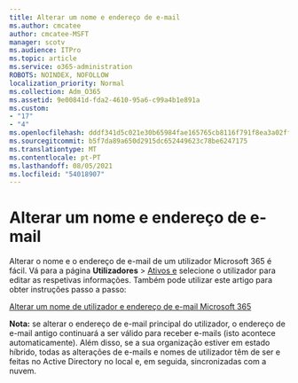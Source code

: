 ```yaml
---
title: Alterar um nome e endereço de e-mail
ms.author: cmcatee
author: cmcatee-MSFT
manager: scotv
ms.audience: ITPro
ms.topic: article
ms.service: o365-administration
ROBOTS: NOINDEX, NOFOLLOW
localization_priority: Normal
ms.collection: Adm_O365
ms.assetid: 9e00841d-fda2-4610-95a6-c99a4b1e891a
ms.custom:
- "17"
- "4"
ms.openlocfilehash: dddf341d5c021e30b65984fae165765cb8116f791f8ea3a02ff70f27e73c19f7
ms.sourcegitcommit: b5f7da89a650d2915dc652449623c78be6247175
ms.translationtype: MT
ms.contentlocale: pt-PT
ms.lasthandoff: 08/05/2021
ms.locfileid: "54018907"
---
```

# <a name="change-a-name-and-email-address"></a>Alterar um nome e endereço de e-mail

Alterar o nome e o endereço de e-mail de um utilizador Microsoft 365 é fácil. Vá para a página **Utilizadores** \> [Ativos e](https://go.microsoft.com/fwlink/p/?linkid=834822) selecione o utilizador para editar as respetivas informações. Também pode utilizar este artigo para obter instruções passo a passo:
  
[Alterar um nome de utilizador e endereço de e-mail Microsoft 365](https://docs.microsoft.com/microsoft-365/admin/add-users/change-a-user-name-and-email-address)
  
 **Nota:** se alterar o endereço de e-mail principal do utilizador, o endereço de e-mail antigo continuará a ser válido para receber e-mails (isto acontece automaticamente). Além disso, se a sua organização estiver em estado híbrido, todas as alterações de e-mails e nomes de utilizador têm de ser e feitas no Active Directory no local e, em seguida, sincronizadas com a nuvem.